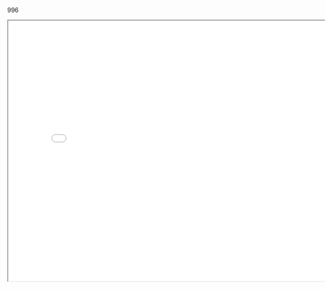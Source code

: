 996 



<iframe src="./../data/stlviewer/viewstl.html?src=./../966/組合5.stl" width="800" height="600"></iframe>
